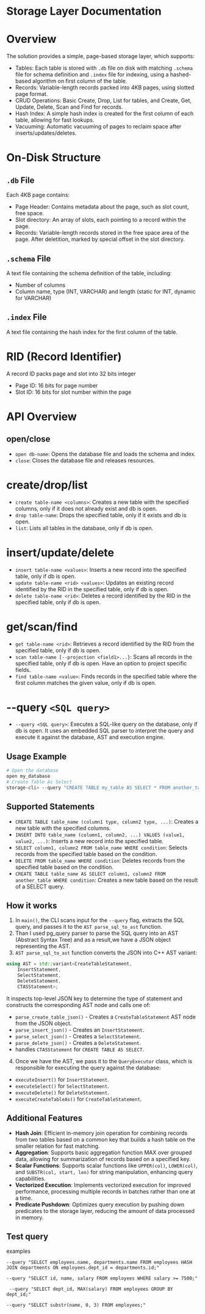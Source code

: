 ﻿# Storage Layer Documentation

# Overview
The solution provides a simple, page-based storage layer, which supports:
- Tables: Each table is stored with `.db` file on disk with matching `.schema` file for schema definition and `.index` file for indexing,
using a hashed-based algorithm on first column of the table.
- Records: Variable-length records packed into 4KB pages, using slotted page format.
- CRUD Operations: Basic Create, Drop, List for tables, and Create, Get, Update, Delete, Scan and Find for records.
- Hash Index: A simple hash index is created for the first column of each table, allowing for fast lookups.
- Vacuuming: Automatic vacuuming of pages to reclaim space after inserts/updates/deletes.

# On-Disk Structure
## `.db` File
Each 4KB page contains:
- Page Header: Contains metadata about the page, such as slot count, free space.
- Slot directory: An array of slots, each pointing to a record within the page.
- Records: Variable-length records stored in the free space area of the page. After deletition, marked by special offset in the slot directory.

## `.schema` File
A text file containing the schema definition of the table, including:
- Number of columns
- Column name, type (INT, VARCHAR) and length (static for INT, dynamic for VARCHAR)

## `.index` File
A text file containing the hash index for the first column of the table. 

# RID (Record Identifier)
A record ID packs page and slot into 32 bits integer
- Page ID: 16 bits for page number
- Slot ID: 16 bits for slot number within the page

# API Overview

## open/close
- `open db-name`: Opens the database file and loads the schema and index.
- `close`: Closes the database file and releases resources.

# create/drop/list
- `create table-name <columns>`: Creates a new table with the specified columns, only if it does not already exist and db is open.
- `drop table-name`: Drops the specified table, only if it exists and db is open.
- `list`: Lists all tables in the database, only if db is open.

# insert/update/delete
- `insert table-name <values>`: Inserts a new record into the specified table, only if db is open.
- `update table-name <rid> <values>`: Updates an existing record identified by the RID in the specified table, only if db is open.
- `delete table-name <rid>`: Deletes a record identified by the RID in the specified table, only if db is open.

# get/scan/find
- `get table-name <rid>`: Retrieves a record identified by the RID from the specified table, only if db is open.
- `scan table-name [--projection <field1>...}`: Scans all records in the specified table, only if db is open. Have an option to project specific fields.
- `find table-name <value>`: Finds records in the specified table where the first column matches the given value, only if db is open.

# --query `<SQL query>`

- `--query <SQL query>`: Executes a SQL-like query on the database, only if db is open. It uses an embedded SQL parser to interpret
the query and execute it against the database, AST and execution engine.

## Usage Example
```bash
# Open the database
open my_database
# Create Table As Select
storage-cli> --query "CREATE TABLE my_table AS SELECT * FROM another_table WHERE condition"
```
## Supported Statements
- `CREATE TABLE table_name (column1 type, column2 type, ...)`: Creates a new table with the specified columns.
- `INSERT INTO table_name (column1, column2, ...) VALUES (value1, value2, ...)`: Inserts a new record into the specified table.
- `SELECT column1, column2 FROM table_name WHERE condition`: Selects records from the specified table based on the condition.
- `DELETE FROM table_name WHERE condition`: Deletes records from the specified table based on the condition.
- `CREATE TABLE table_name AS SELECT column1, column2 FROM another_table WHERE condition`: Creates a new table based on the result of a SELECT query.

## How it works
1. In `main()`, the CLI scans input for the `--query` flag, extracts the SQL query, and passes it to the `AST parse_sql_to_ast` function.
2. Than I used pg_query parser to parse the SQL query into an AST (Abstract Syntax Tree) and as a result,we have a JSON object representing the AST.
3. `AST parse_sql_to_ast` function converts the JSON into C++ AST variant: 
```cpp
using AST = std::variant<CreateTableStatement,
	InsertStatement,
	SelectStatement,
	DeleteStatement,
	CTASStatement>;
```
It inspects top-level JSON key to determine the type of statement and constructs the corresponding AST node and calls one of:
- `parse_create_table_json()` - Creates a `CreateTableStatement` AST node from the JSON object.
- `parse_insert_json()` - Creates an `InsertStatement`.
- `parse_select_json()` - Creates a `SelectStatement`.
- `parse_delete_json()` - Creates a `DeleteStatement`.
- handles `CTASStatement` for `CREATE TABLE AS SELECT`.

4. Once we have the AST, we pass it to the `QueryExecutor` class, which is responsible for executing the query against the database:
- `executeInsert()` for `InsertStatement`.
- `executeSelect()` for `SelectStatement`.
- `executeDelete()` for `DeleteStatement`.
- `executeCreateTableAs()` for `CreateTableStatement`.

## Additional Features

- **Hash Join**: Efficient in-memory join operation for combining records from two tables based on a common key that builds a hash table on the smaller relation 
for fast matching.
- **Aggregation**: Supports basic aggregation function MAX over grouped data, allowing for summarization of records based on a specified key.
- **Scalar Functions**: Supports scalar functions like `UPPER(col)`, `LOWER(col)`, and `SUBSTR(col, start, len)` for string manipulation, enhancing query capabilities.
- **Vectorized Execution**: Implements vectorized execution for improved performance, processing multiple records in batches rather than one at a time.
- **Predicate Pushdown**: Optimizes query execution by pushing down predicates to the storage layer, reducing the amount of data processed in memory.

## Test query 
examples
```
--query "SELECT employees.name, departments.name FROM employees HASH JOIN departments ON employees.dept_id = departments.id;"
```
```
--query "SELECT id, name, salary FROM employees WHERE salary >= 7500;"
```
```
 --query "SELECT dept_id, MAX(salary) FROM employees GROUP BY dept_id;"
```
```
--query "SELECT substr(name, 0, 3) FROM employees;"
```
